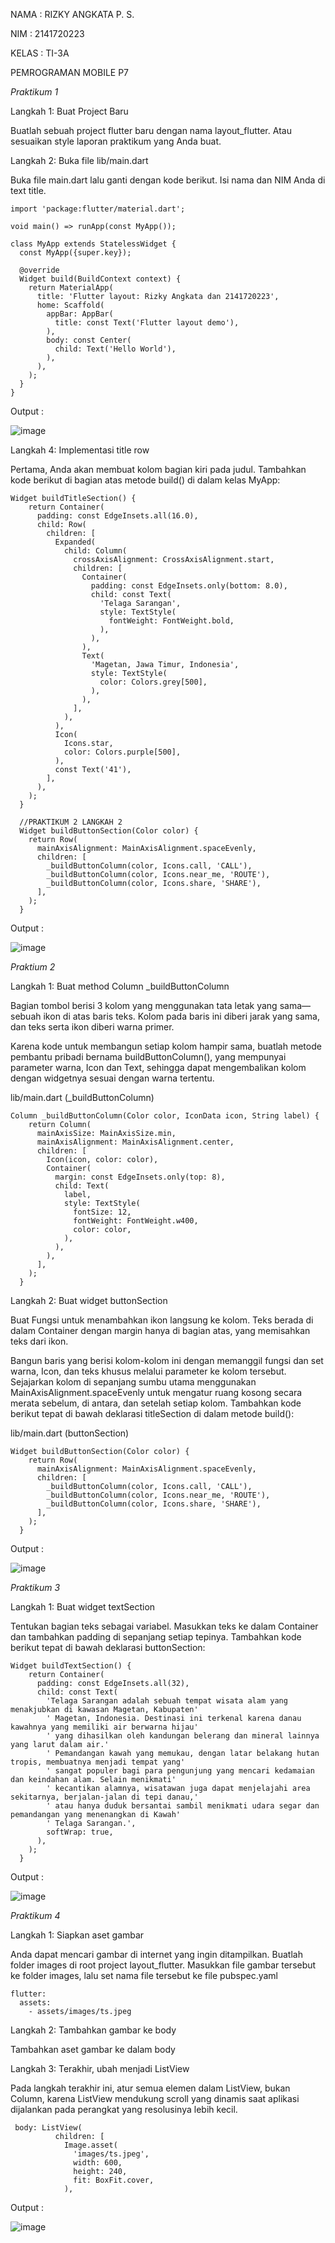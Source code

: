 NAMA : RIZKY ANGKATA P. S.

NIM  : 2141720223

KELAS : TI-3A

PEMROGRAMAN MOBILE P7

*Praktikum 1*

Langkah 1: Buat Project Baru

Buatlah sebuah project flutter baru dengan nama layout_flutter. Atau sesuaikan style laporan praktikum yang Anda buat.

Langkah 2: Buka file lib/main.dart

Buka file main.dart lalu ganti dengan kode berikut. Isi nama dan NIM Anda di text title.

```
import 'package:flutter/material.dart';

void main() => runApp(const MyApp());

class MyApp extends StatelessWidget {
  const MyApp({super.key});

  @override
  Widget build(BuildContext context) {
    return MaterialApp(
      title: 'Flutter layout: Rizky Angkata dan 2141720223',
      home: Scaffold(
        appBar: AppBar(
          title: const Text('Flutter layout demo'),
        ),
        body: const Center(
          child: Text('Hello World'),
        ),
      ),
    );
  }
}
```
Output :

![image](https://github.com/RIZKYANGKATA/mobile_p7/assets/88949529/7ece65e7-f1d0-4596-8b12-9e5640a6e866)

Langkah 4: Implementasi title row

Pertama, Anda akan membuat kolom bagian kiri pada judul. Tambahkan kode berikut di bagian atas metode build() di dalam kelas MyApp:

```
Widget buildTitleSection() {
    return Container(
      padding: const EdgeInsets.all(16.0),
      child: Row(
        children: [
          Expanded(
            child: Column(
              crossAxisAlignment: CrossAxisAlignment.start,
              children: [
                Container(
                  padding: const EdgeInsets.only(bottom: 8.0),
                  child: const Text(
                    'Telaga Sarangan',
                    style: TextStyle(
                      fontWeight: FontWeight.bold,
                    ),
                  ),
                ),
                Text(
                  'Magetan, Jawa Timur, Indonesia',
                  style: TextStyle(
                    color: Colors.grey[500],
                  ),
                ),
              ],
            ),
          ),
          Icon(
            Icons.star,
            color: Colors.purple[500],
          ),
          const Text('41'),
        ],
      ),
    );
  }

  //PRAKTIKUM 2 LANGKAH 2
  Widget buildButtonSection(Color color) {
    return Row(
      mainAxisAlignment: MainAxisAlignment.spaceEvenly,
      children: [
        _buildButtonColumn(color, Icons.call, 'CALL'),
        _buildButtonColumn(color, Icons.near_me, 'ROUTE'),
        _buildButtonColumn(color, Icons.share, 'SHARE'),
      ],
    );
  }
```
Output : 

![image](https://github.com/RIZKYANGKATA/mobile_p7/assets/88949529/926e7b44-d44b-456e-b9cd-76af0bfb8811)

*Praktium 2*

Langkah 1: Buat method Column _buildButtonColumn

Bagian tombol berisi 3 kolom yang menggunakan tata letak yang sama—sebuah ikon di atas baris teks. Kolom pada baris ini diberi jarak yang sama, dan teks serta ikon diberi warna primer.

Karena kode untuk membangun setiap kolom hampir sama, buatlah metode pembantu pribadi bernama buildButtonColumn(), yang mempunyai parameter warna, Icon dan Text, sehingga dapat mengembalikan kolom dengan widgetnya sesuai dengan warna tertentu.

lib/main.dart (_buildButtonColumn)
```
Column _buildButtonColumn(Color color, IconData icon, String label) {
    return Column(
      mainAxisSize: MainAxisSize.min,
      mainAxisAlignment: MainAxisAlignment.center,
      children: [
        Icon(icon, color: color),
        Container(
          margin: const EdgeInsets.only(top: 8),
          child: Text(
            label,
            style: TextStyle(
              fontSize: 12,
              fontWeight: FontWeight.w400,
              color: color,
            ),
          ),
        ),
      ],
    );
  }
```
Langkah 2: Buat widget buttonSection

Buat Fungsi untuk menambahkan ikon langsung ke kolom. Teks berada di dalam Container dengan margin hanya di bagian atas, yang memisahkan teks dari ikon.

Bangun baris yang berisi kolom-kolom ini dengan memanggil fungsi dan set warna, Icon, dan teks khusus melalui parameter ke kolom tersebut. Sejajarkan kolom di sepanjang sumbu utama menggunakan MainAxisAlignment.spaceEvenly untuk mengatur ruang kosong secara merata sebelum, di antara, dan setelah setiap kolom. Tambahkan kode berikut tepat di bawah deklarasi titleSection di dalam metode build():

lib/main.dart (buttonSection)
```
Widget buildButtonSection(Color color) {
    return Row(
      mainAxisAlignment: MainAxisAlignment.spaceEvenly,
      children: [
        _buildButtonColumn(color, Icons.call, 'CALL'),
        _buildButtonColumn(color, Icons.near_me, 'ROUTE'),
        _buildButtonColumn(color, Icons.share, 'SHARE'),
      ],
    );
  }
```
Output : 

![image](https://github.com/RIZKYANGKATA/mobile_p7/assets/88949529/3cf9751f-9291-409e-ad50-302e4e44f2d8)

*Praktikum 3*

Langkah 1: Buat widget textSection

Tentukan bagian teks sebagai variabel. Masukkan teks ke dalam Container dan tambahkan padding di sepanjang setiap tepinya. Tambahkan kode berikut tepat di bawah deklarasi buttonSection:
```
Widget buildTextSection() {
    return Container(
      padding: const EdgeInsets.all(32),
      child: const Text(
        'Telaga Sarangan adalah sebuah tempat wisata alam yang menakjubkan di kawasan Magetan, Kabupaten'
        ' Magetan, Indonesia. Destinasi ini terkenal karena danau kawahnya yang memiliki air berwarna hijau'
        ' yang dihasilkan oleh kandungan belerang dan mineral lainnya yang larut dalam air.' 
        ' Pemandangan kawah yang memukau, dengan latar belakang hutan tropis, membuatnya menjadi tempat yang' 
        ' sangat populer bagi para pengunjung yang mencari kedamaian dan keindahan alam. Selain menikmati' 
        ' kecantikan alamnya, wisatawan juga dapat menjelajahi area sekitarnya, berjalan-jalan di tepi danau,' 
        ' atau hanya duduk bersantai sambil menikmati udara segar dan pemandangan yang menenangkan di Kawah'
        ' Telaga Sarangan.',
        softWrap: true,
      ),
    );
  }
```
Output :

![image](https://github.com/RIZKYANGKATA/mobile_p7/assets/88949529/25a902e7-0e6c-4d3d-b8dc-67dc8ff174b3)

*Praktikum 4*

Langkah 1: Siapkan aset gambar

Anda dapat mencari gambar di internet yang ingin ditampilkan. Buatlah folder images di root project layout_flutter. Masukkan file gambar tersebut ke folder images, lalu set nama file tersebut ke file pubspec.yaml 
```
flutter:
  assets:
    - assets/images/ts.jpeg
```

Langkah 2: Tambahkan gambar ke body

Tambahkan aset gambar ke dalam body

Langkah 3: Terakhir, ubah menjadi ListView

Pada langkah terakhir ini, atur semua elemen dalam ListView, bukan Column, karena ListView mendukung scroll yang dinamis saat aplikasi dijalankan pada perangkat yang resolusinya lebih kecil.
```
 body: ListView(
          children: [
            Image.asset(
              'images/ts.jpeg',
              width: 600,
              height: 240,
              fit: BoxFit.cover,
            ),
```
Output :

![image](https://github.com/RIZKYANGKATA/mobile_p7/assets/88949529/734413c4-f846-4f03-ae65-fbb17b4162c6)








